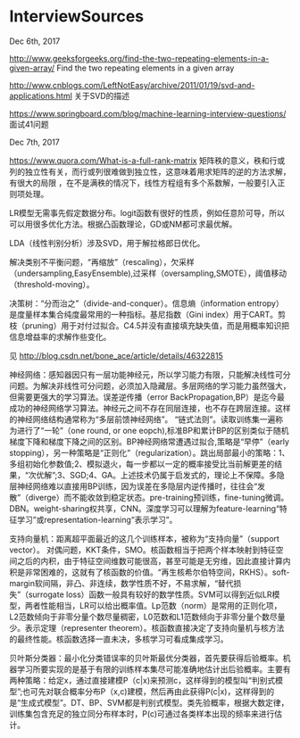 # InterviewSources

 Dec 6th, 2017

 http://www.geeksforgeeks.org/find-the-two-repeating-elements-in-a-given-array/ Find the two repeating elements in a given array

http://www.cnblogs.com/LeftNotEasy/archive/2011/01/19/svd-and-applications.html  关于SVD的描述

https://www.springboard.com/blog/machine-learning-interview-questions/ 面试41问题

Dec 7th, 2017

https://www.quora.com/What-is-a-full-rank-matrix  矩阵秩的意义，秩和行或列的独立性有关，而行或列很难做到独立性，这意味着用求矩阵的逆的方法求解，有很大的局限
，在不是满秩的情况下，线性方程组有多个系数解，一般要引入正则项处理。

LR模型无需事先假定数据分布。logit函数有很好的性质，例如任意阶可导，所以可以用很多优化方法。根据凸函数理论，GD或NM都可求最优解。

LDA（线性判别分析）涉及SVD，用于解拉格郎日优化。

解决类别不平衡问题，“再缩放”（rescaling），欠采样（undersampling,EasyEnsemble),过采样（oversampling,SMOTE），阈值移动（threshold-moving）。

决策树：“分而治之”（divide-and-conquer）。信息熵（information entropy）是度量样本集合纯度最常用的一种指标。基尼指数（Gini index）用于CART。剪枝（pruning）用于对付过拟合。C4.5并没有直接填充缺失值，而是用概率知识把信息增益率的求解作些变化。

见 http://blog.csdn.net/bone_ace/article/details/46322815

神经网络：感知器因只有一层功能神经元，所以学习能力有限，只能解决线性可分问题。为解决非线性可分问题，必须加入隐藏层。多层网络的学习能力虽然强大，但需要更强大的学习算法。误差逆传播（error BackPropagation,BP）是迄今最成功的神经网络学习算法。神经元之间不存在同层连接，也不存在跨层连接。这样的神经网络结构通常称为“多层前馈神经网络”。 “链式法则”。读取训练集一遍称为进行了“一轮”（one round, or one eopch),标准BP和累计BP的区别类似于随机梯度下降和梯度下降之间的区别。BP神经网络常遭遇过拟合,策略是“早停”（early stopping），另一种策略是“正则化”（regularization）。跳出局部最小的策略：1、多组初始化参数值;2、模拟退火，每一步都以一定的概率接受比当前解更差的结果，“次优解”;3、SGD;4、GA。上述技术仍属于启发式的，理论上不保障。多隐层神经网络难以直接用BP训练，因为误差在多隐层内逆传播时，往往会“发散”（diverge）而不能收敛到稳定状态。pre-training预训练，fine-tuning微调。DBN。weight-sharing权共享，CNN。深度学习可以理解为feature-learning“特征学习”或representation-learning“表示学习”。

支持向量机：距离超平面最近的这几个训练样本，被称为“支持向量”（support vector）。 对偶问题，KKT条件，SMO。核函数相当于把两个样本映射到特征空间之后的内积，由于特征空间维数可能很高，甚至可能是无穷维，因此直接计算内积是非常困难的，这就有了核函数的价值。“再生核希尔伯特空间，RKHS）。soft-margin软间隔，非凸、非连续，数学性质不好，不易求解，“替代损失”（surrogate loss）函数一般具有较好的数学性质。SVM可以得到近似LR模型，两者性能相当，LR可以给出概率值。Lp范数（norm）是常用的正则化项，L2范数倾向于非零分量个数尽量稠密，L0范数和L1范数倾向于非零分量个数尽量少。表示定理（representer theorem）。核函数直接决定了支持向量机与核方法的最终性能。核函数选择一直未决，多核学习可看成集成学习。
 
贝叶斯分类器：最小化分类错误率的贝叶斯最优分类器，首先要获得后验概率。机器学习所要实现的是基于有限的训练样本集尽可能准确地估计出后验概率。主要有两种策略：给定x，通过直接建模P（c|x)来预测c，这样得到的模型叫“判别式模型”;也可先对联合概率分布P（x,c)建模，然后再由此获得P(c|x)，这样得到的是“生成式模型”。DT、BP、SVM都是判别式模型。类先验概率，根据大数定律，训练集包含充足的独立同分布样本时，P(c)可通过各类样本出现的频率来进行估计。
